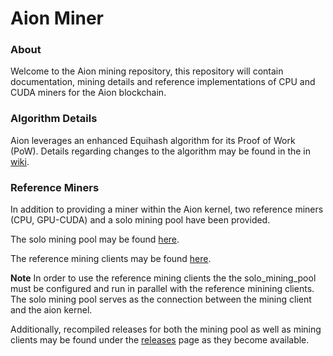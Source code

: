# Aion Miner

### About
Welcome to the Aion mining repository, this repository will contain documentation, mining details and reference implementations of CPU and CUDA miners for the Aion blockchain. 

### Algorithm Details

Aion leverages an enhanced Equihash algorithm for its Proof of Work (PoW). Details regarding changes to the algorithm may be found in the in [wiki](https://github.com/aionnetwork/aion_miner/wiki/Aion-equihash_210_9--specification-and-migration-guide.).

### Reference Miners

In addition to providing a miner within the Aion kernel, two reference miners (CPU, GPU-CUDA) and a solo mining pool have been provided. 

The solo mining pool may be found [here](https://github.com/aionnetwork/aion_miner/tree/master/aion_solo_pool).

The reference mining clients may be found [here](https://github.com/aionnetwork/aion_miner/tree/master/aion_reference_miner).

**Note** In order to use the reference mining clients the the solo_mining_pool must be configured and run in parallel with the reference minining clients. The solo mining pool serves as the connection between the mining client and the aion kernel. 

Additionally, recompiled releases for both the mining pool as well as mining clients may be found under the [releases](https://github.com/aionnetwork/aion_miner/releases) page as they become available. 

